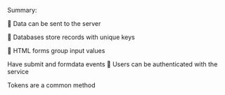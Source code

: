Summary:

 Data can be sent to the server

 Databases store records with unique keys

 HTML forms group input values

Have submit and formdata events
 Users can be authenticated with the service

Tokens are a common method
